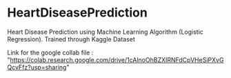 # HeartDiseasePrediction
Heart Disease Prediction using Machine Learning Algorithm (Logistic Regression). Trained through Kaggle Dataset







Link for the google collab file : "https://colab.research.google.com/drive/1cAlnoOhBZXIRNFdCpVHeSiPXvGQcvFfz?usp=sharing"
